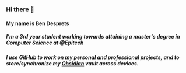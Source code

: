 ### Hi there 👋
#### My name is Ben Desprets
##### I'm a 3rd year student working towards attaining a master's degree in Computer Science at @Epitech
##### I use GitHub to work on my personal and professional projects, and to store/synchronize my [Obsidian](https://obsidian.md/) vault across devices.
